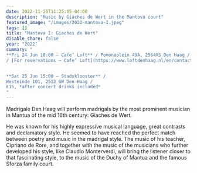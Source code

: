 ```yaml
---
date: 2022-11-26T11:25:05-04:00
description: "Music by Giaches de Wert in the Mantova court"
featured_image: "/images/2022-mantova-I.jpeg"
tags: []
title: "Mantova I: Giaches de Wert"
disable_share: false
year: "2022"
summary: "
**Fri 24 Jun 18:00 – Cafe’ Loft** / Pomonaplein 49A, 2564XS Den Haag / €45, *3 courses Italian dinner included*   
/ [For reservations – Cafe’ Loft](https://www.loftdenhaag.nl/en/contact/)


**Sat 25 Jun 15:00 – Stadsklooster** /    
Westeinde 101, 2512 GW Den Haag /   
€15, *after concert drinks included*
"
---
```

Madrigale Den Haag will perform madrigals by the most prominent musician in Mantua of the mid 16th century: Giaches de Wert. 

He was known for his highly expressive musical language, great contrasts and declamatory style. 
He seemed to have reached the perfect match between poetry and music in the madrigal style. 
The music of his teacher, Cipriano de Rore, and together with the music of the musicians 
who further developed his style, like Claudio Monterverdi, will bring the listener closer to 
that fascinating style, to the music of the Duchy of Mantua and the famous Sforza family court.